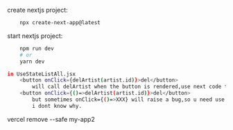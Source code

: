 create nextjs project:
```bash
    npx create-next-app@latest
```

start nextjs project:
```bash
    npm run dev
    # or
    yarn dev
```
```bash
in UseStateListAll.jsx
    <button onClick={delArtist(artist.id)}>del</button>
        will call delArtist when the button is rendered,use next code to prevent it:
    <button onClick={()=>delArtist(artist.id)}>del</button>
        but sometimes onClick={()=>XXX} will raise a bug,so u need use onClick={XXX},
        i dont know why.
```

vercel remove --safe my-app2
